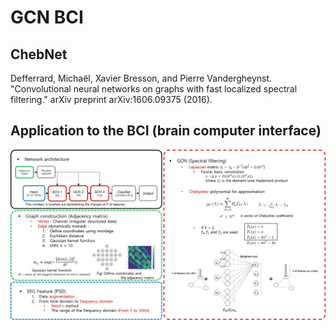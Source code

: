 # GCN BCI

## ChebNet
  Defferrard, Michaël, Xavier Bresson, and Pierre Vandergheynst. "Convolutional neural networks on graphs with fast localized spectral filtering." arXiv preprint arXiv:1606.09375 (2016).

## Application to the BCI (brain computer interface)
![description](./img/description.png)
